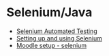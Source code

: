 # Selenium/Java

-   [Selenium Automated Testing](Selenium_Automated_Testing)
-   [Setting up and using Selenium](Setting_up_and_using_Selenium)
-   [Moodle setup - selenium](Moodle_setup_-_selenium)

